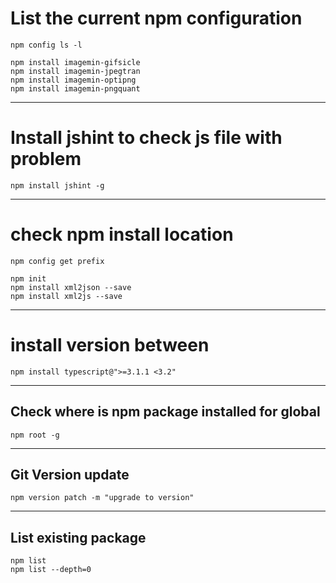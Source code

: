 # List the current npm configuration

```npm
npm config ls -l
```


```npm
npm install imagemin-gifsicle
npm install imagemin-jpegtran
npm install imagemin-optipng
npm install imagemin-pngquant
```

---
# Install jshint to check js file with problem

```npm
npm install jshint -g
```

---
# check npm install location

```npm
npm config get prefix

npm init
npm install xml2json --save
npm install xml2js --save
```

---
# install version between

```npm
npm install typescript@">=3.1.1 <3.2"
```

---
## Check where is npm package installed for global

```npm
npm root -g
```

---
## Git Version update
```npm
npm version patch -m "upgrade to version"
```

---
## List existing package
```npm
npm list
npm list --depth=0
```
